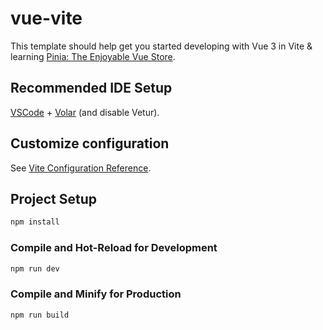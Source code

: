 # vue-vite

This template should help get you started developing with Vue 3 in Vite & learning [Pinia: The Enjoyable Vue Store](https://vueschool.io/lessons/install-and-setup-up-pinia).

## Recommended IDE Setup

[VSCode](https://code.visualstudio.com/) + [Volar](https://marketplace.visualstudio.com/items?itemName=Vue.volar) (and disable Vetur).

## Customize configuration

See [Vite Configuration Reference](https://vitejs.dev/config/).

## Project Setup

```sh
npm install
```

### Compile and Hot-Reload for Development

```sh
npm run dev
```

### Compile and Minify for Production

```sh
npm run build
```
